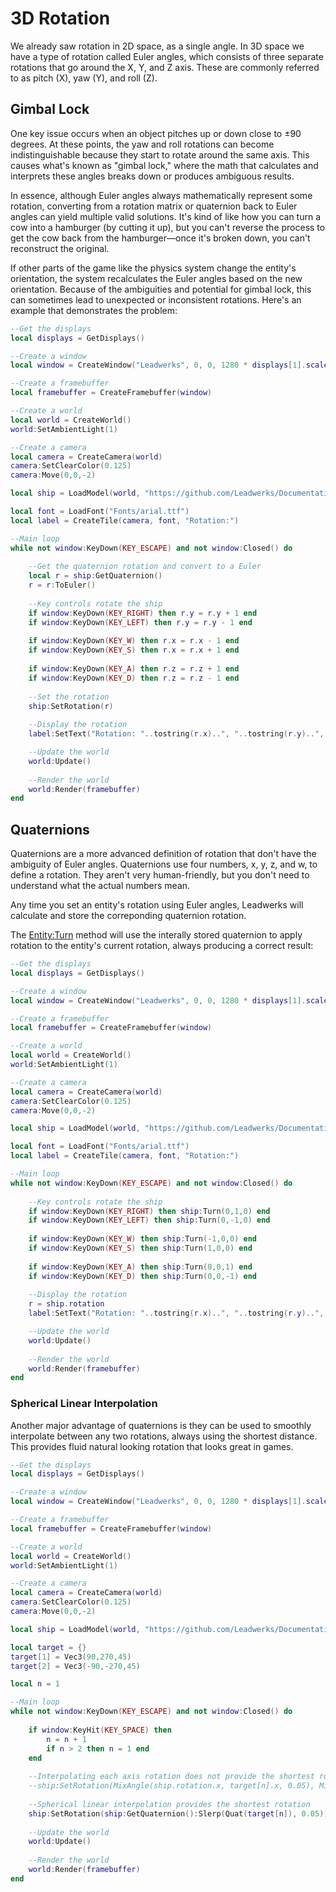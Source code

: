 # 3D Rotation

We already saw rotation in 2D space, as a single angle. In 3D space we have a type of rotation called Euler angles, which consists of three separate rotations that go around the X, Y, and Z axis. These are commonly referred to as pitch (X), yaw (Y), and roll (Z).

## Gimbal Lock

One key issue occurs when an object pitches up or down close to ±90 degrees. At these points, the yaw and roll rotations can become indistinguishable because they start to rotate around the same axis. This causes what's known as "gimbal lock," where the math that calculates and interprets these angles breaks down or produces ambiguous results.

In essence, although Euler angles always mathematically represent some rotation, converting from a rotation matrix or quaternion back to Euler angles can yield multiple valid solutions. It's kind of like how you can turn a cow into a hamburger (by cutting it up), but you can't reverse the process to get the cow back from the hamburger—once it's broken down, you can't reconstruct the original.

If other parts of the game like the physics system change the entity's orientation, the system recalculates the Euler angles based on the new orientation. Because of the ambiguities and potential for gimbal lock, this can sometimes lead to unexpected or inconsistent rotations. Here's an example that demonstrates the problem:

```lua
--Get the displays
local displays = GetDisplays()

--Create a window
local window = CreateWindow("Leadwerks", 0, 0, 1280 * displays[1].scale, 720 * displays[1].scale, displays[1], WINDOW_TITLEBAR | WINDOW_CENTER)

--Create a framebuffer
local framebuffer = CreateFramebuffer(window)

--Create a world
local world = CreateWorld()
world:SetAmbientLight(1)

--Create a camera
local camera = CreateCamera(world)
camera:SetClearColor(0.125)
camera:Move(0,0,-2)

local ship = LoadModel(world, "https://github.com/Leadwerks/Documentation/raw/refs/heads/master/Assets/Models/Spaceship/spaceship.mdl")

local font = LoadFont("Fonts/arial.ttf")
local label = CreateTile(camera, font, "Rotation:")

--Main loop
while not window:KeyDown(KEY_ESCAPE) and not window:Closed() do
	
	--Get the quaternion rotation and convert to a Euler
	local r = ship:GetQuaternion()
	r = r:ToEuler()
	
	--Key controls rotate the ship
	if window:KeyDown(KEY_RIGHT) then r.y = r.y + 1 end
	if window:KeyDown(KEY_LEFT) then r.y = r.y - 1 end
		
	if window:KeyDown(KEY_W) then r.x = r.x - 1 end
	if window:KeyDown(KEY_S) then r.x = r.x + 1 end
		
	if window:KeyDown(KEY_A) then r.z = r.z + 1 end
	if window:KeyDown(KEY_D) then r.z = r.z - 1 end
	
	--Set the rotation
	ship:SetRotation(r)
	
	--Display the rotation
	label:SetText("Rotation: "..tostring(r.x)..", "..tostring(r.y)..", "..tostring(r.z))

    --Update the world
    world:Update()
	
    --Render the world
    world:Render(framebuffer)
end
```

## Quaternions

Quaternions are a more advanced definition of rotation that don't have the ambiguity of Euler angles. Quaternions use four numbers, x, y, z, and w, to define a rotation. They aren't very human-friendly, but you don't need to understand what the actual numbers mean.

Any time you set an entity's rotation using Euler angles, Leadwerks will calculate and store the correponding quaternion rotation.

The [Entity:Turn](Entity_Turn.md) method will use the interally stored quaternion to apply rotation to the entity's current rotation, always producing a correct result:

```lua
--Get the displays
local displays = GetDisplays()

--Create a window
local window = CreateWindow("Leadwerks", 0, 0, 1280 * displays[1].scale, 720 * displays[1].scale, displays[1], WINDOW_TITLEBAR | WINDOW_CENTER)

--Create a framebuffer
local framebuffer = CreateFramebuffer(window)

--Create a world
local world = CreateWorld()
world:SetAmbientLight(1)

--Create a camera
local camera = CreateCamera(world)
camera:SetClearColor(0.125)
camera:Move(0,0,-2)

local ship = LoadModel(world, "https://github.com/Leadwerks/Documentation/raw/refs/heads/master/Assets/Models/Spaceship/spaceship.mdl")

local font = LoadFont("Fonts/arial.ttf")
local label = CreateTile(camera, font, "Rotation:")

--Main loop
while not window:KeyDown(KEY_ESCAPE) and not window:Closed() do
	
	--Key controls rotate the ship
	if window:KeyDown(KEY_RIGHT) then ship:Turn(0,1,0) end
	if window:KeyDown(KEY_LEFT) then ship:Turn(0,-1,0) end
		
	if window:KeyDown(KEY_W) then ship:Turn(-1,0,0) end
	if window:KeyDown(KEY_S) then ship:Turn(1,0,0) end
		
	if window:KeyDown(KEY_A) then ship:Turn(0,0,1) end
	if window:KeyDown(KEY_D) then ship:Turn(0,0,-1) end
	
	--Display the rotation
	r = ship.rotation
	label:SetText("Rotation: "..tostring(r.x)..", "..tostring(r.y)..", "..tostring(r.z))

    --Update the world
    world:Update()
	
    --Render the world
    world:Render(framebuffer)
end
```

### Spherical Linear Interpolation

Another major advantage of quaternions is they can be used to smoothly interpolate between any two rotations, always using the shortest distance. This provides fluid natural looking rotation that looks great in games.

```lua
--Get the displays
local displays = GetDisplays()

--Create a window
local window = CreateWindow("Leadwerks", 0, 0, 1280 * displays[1].scale, 720 * displays[1].scale, displays[1], WINDOW_TITLEBAR | WINDOW_CENTER)

--Create a framebuffer
local framebuffer = CreateFramebuffer(window)

--Create a world
local world = CreateWorld()
world:SetAmbientLight(1)

--Create a camera
local camera = CreateCamera(world)
camera:SetClearColor(0.125)
camera:Move(0,0,-2)

local ship = LoadModel(world, "https://github.com/Leadwerks/Documentation/raw/refs/heads/master/Assets/Models/Spaceship/spaceship.mdl")

local target = {}
target[1] = Vec3(90,270,45)
target[2] = Vec3(-90,-270,45)

local n = 1

--Main loop
while not window:KeyDown(KEY_ESCAPE) and not window:Closed() do
	
	if window:KeyHit(KEY_SPACE) then
		n = n + 1
		if n > 2 then n = 1 end
	end
	
	--Interpolating each axis rotation does not provide the shortest rotation
	--ship:SetRotation(MixAngle(ship.rotation.x, target[n].x, 0.05), MixAngle(ship.rotation.y, target[n].y, 0.05), MixAngle(ship.rotation.z, target[n].z, 0.05))
	
	--Spherical linear interpolation provides the shortest rotation
	ship:SetRotation(ship:GetQuaternion():Slerp(Quat(target[n]), 0.05))
	
    --Update the world
    world:Update()
	
    --Render the world
    world:Render(framebuffer)
end
```
